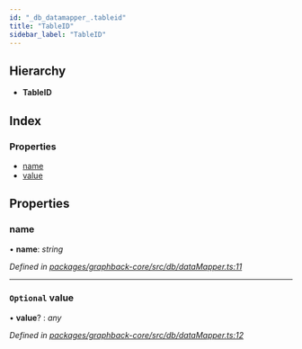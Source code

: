 ```yaml
---
id: "_db_datamapper_.tableid"
title: "TableID"
sidebar_label: "TableID"
---
```


## Hierarchy

* **TableID**

## Index

### Properties

* [name](_db_datamapper_.tableid.md#name)
* [value](_db_datamapper_.tableid.md#optional-value)

## Properties

###  name

• **name**: *string*

*Defined in [packages/graphback-core/src/db/dataMapper.ts:11](https://github.com/aerogear/graphback/blob/63664df15/packages/graphback-core/src/db/dataMapper.ts#L11)*

___

### `Optional` value

• **value**? : *any*

*Defined in [packages/graphback-core/src/db/dataMapper.ts:12](https://github.com/aerogear/graphback/blob/63664df15/packages/graphback-core/src/db/dataMapper.ts#L12)*
